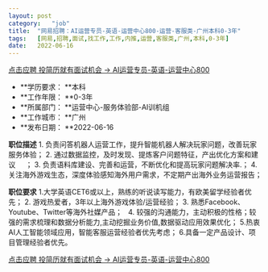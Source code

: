 ```yaml
---
layout:	post
category:	"job"
title:	"网易招聘：AI运营专员-英语-运营中心800-运营-客服类-广州本科0-3年"
tags:	[网易,招聘,面试,找工作,工作,内推,运营,客服类,广州,本科,0-3年]
date:	2022-06-16
---
```


[点击应聘 投简历就有面试机会 -> AI运营专员-英语-运营中心800](http://mobile.bole.netease.com/bole/boleDetail?id=38773&employeeId=346f03c3cda5f04c&key=all)



- **学历要求： **本科
- **工作年限： **0-3年
- **所属部门： **运营中心-服务体验部-AI训机组
- **工作城市： **广州
- **发布日期： **2022-06-16



**职位描述**
1.&nbsp;负责问答机器人运营工作，提升智能机器人解决玩家问题，改善玩家服务体验；
2.&nbsp;通过数据监控，及时发现、提炼客户问题特征，产出优化方案和建议&nbsp;&nbsp;&nbsp;&nbsp;&nbsp;；
3.&nbsp;负责语料库建设、完善和运营，不断优化和提高玩家问题解决率.；
4.关注海外游戏生态，深度体验感知海外用户需求，不定期产出海外业务运营报告；



**职位要求**
1.大学英语CET6或以上，熟练的听说读写能力，有欧美留学经验者优先；
2.&nbsp;游戏热爱者，3年以上海外游戏体验/运营经验；
3.&nbsp;熟悉Facebook、Youtube、Twitter等海外社媒产品；&nbsp;&nbsp;
4.&nbsp;较强的沟通能力，主动积极的性格；较强的需求梳理和数据分析能力,主动挖掘业务价值,数据驱动应用效果优化；
5.热衷AI人工智能领域应用，智能客服运营经验者优先考虑；
6.具备一定产品设计、项目管理经验者优先。



[点击应聘 投简历就有面试机会 -> AI运营专员-英语-运营中心800](http://mobile.bole.netease.com/bole/boleDetail?id=38773&employeeId=346f03c3cda5f04c&key=all)
